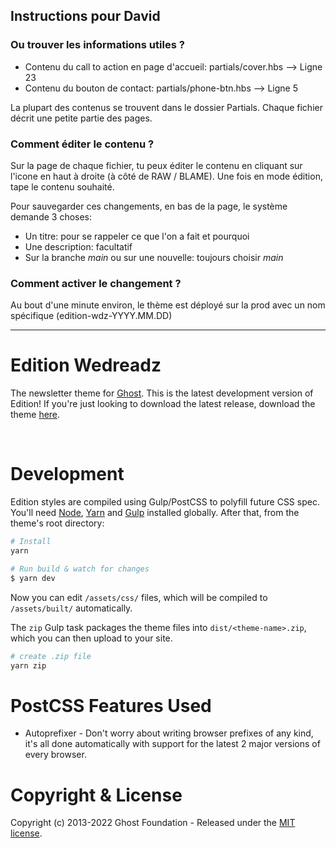 ## Instructions pour David
### Ou trouver les informations utiles ?

- Contenu du call to action en page d'accueil: partials/cover.hbs --> Ligne 23
- Contenu du bouton de contact: partials/phone-btn.hbs --> Ligne 5

La plupart des contenus se trouvent dans le dossier Partials. Chaque fichier décrit une petite partie des pages.

### Comment éditer le contenu ?

Sur la page de chaque fichier, tu peux éditer le contenu en cliquant sur l'icone en haut à droite (à côté de RAW / BLAME). Une fois en mode édition, tape le contenu souhaité.

Pour sauvegarder ces changements, en bas de la page, le système demande 3 choses:

- Un titre: pour se rappeler ce que l'on a fait et pourquoi
- Une description: facultatif
- Sur la branche *main* ou sur une nouvelle: toujours choisir *main*

### Comment activer le changement ?

Au bout d'une minute environ, le thème est déployé sur la prod avec un nom spécifique (edition-wdz-YYYY.MM.DD)

---
# Edition Wedreadz

The newsletter theme for [Ghost](http://github.com/tryghost/ghost/). This is the latest development version of Edition! If you're just looking to download the latest release, download the theme [here](https://github.com/TryGhost/Edition/archive/refs/heads/main.zip).

&nbsp;

# Development

Edition styles are compiled using Gulp/PostCSS to polyfill future CSS spec. You'll need [Node](https://nodejs.org/), [Yarn](https://yarnpkg.com/) and [Gulp](https://gulpjs.com) installed globally. After that, from the theme's root directory:

```bash
# Install
yarn

# Run build & watch for changes
$ yarn dev
```

Now you can edit `/assets/css/` files, which will be compiled to `/assets/built/` automatically.

The `zip` Gulp task packages the theme files into `dist/<theme-name>.zip`, which you can then upload to your site.

```bash
# create .zip file
yarn zip
```

# PostCSS Features Used

- Autoprefixer - Don't worry about writing browser prefixes of any kind, it's all done automatically with support for the latest 2 major versions of every browser.

# Copyright & License

Copyright (c) 2013-2022 Ghost Foundation - Released under the [MIT license](LICENSE).
